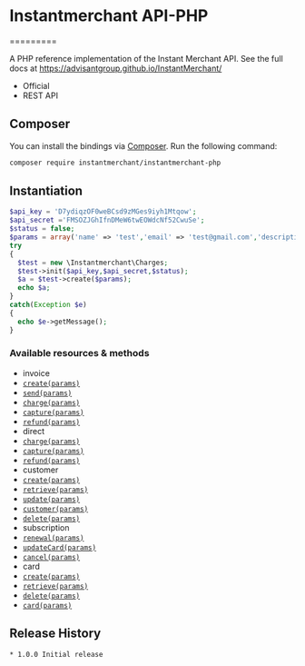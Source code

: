 # Instantmerchant API-PHP
=========

A PHP reference implementation of the Instant Merchant API. See the full docs at <https://advisantgroup.github.io/InstantMerchant/>

* Official
* REST API

## Composer

You can install the bindings via [Composer](http://getcomposer.org/). Run the following command:

```bash
composer require instantmerchant/instantmerchant-php
```

## Instantiation
```php
$api_key = 'D7ydiqzOF0weBCsd9zMGes9iyh1Mtqow';
$api_secret ='FMSOZJGhIfnDMeW6twEOWdcNf52CwuSe';
$status = false;
$params = array('name' => 'test','email' => 'test@gmail.com','description' => 'abc','amount' => '5','address' => 'xyz','city' => 'mno','state' => 'AL','country' => 'US','zip' => 641901,'invoice_num' => '','payment_mode' => 'auth_and_capture','payment_type' => 'recurring','cardholder_name' => 'test','card_number' => '4111111111111111','exp_month' => '02','exp_year' => '2020','cvc' => '251','send_email' => 1,'currency' => 'usd','customer' => 'new','create_customer' => '','interval' => '2','save_card' => '','is_default' => '','card_id' => '');
try
{
  $test = new \Instantmerchant\Charges;
  $test->init($api_key,$api_secret,$status);
  $a = $test->create($params); 
  echo $a;
}
catch(Exception $e)
{
  echo $e->getMessage();
}
```

### Available resources & methods

 * invoice
  * [`create(params)`](https://advisantgroup.github.io/InstantMerchant/#invoice)
  * [`send(params)`](https://advisantgroup.github.io/InstantMerchant/#send-invoice)
  * [`charge(params)`](https://advisantgroup.github.io/InstantMerchant/#charge-invoice)
  * [`capture(params)`](https://advisantgroup.github.io/InstantMerchant/#capture-invoice)
  * [`refund(params)`](https://advisantgroup.github.io/InstantMerchant/#refund)
 * direct
  * [`charge(params)`](https://advisantgroup.github.io/InstantMerchant/#direct-payment)
  * [`capture(params)`](https://advisantgroup.github.io/InstantMerchant/#capture-charge)
  * [`refund(params)`](https://advisantgroup.github.io/InstantMerchant/#refund11)
 * customer
  * [`create(params)`](https://advisantgroup.github.io/InstantMerchant/#create-customer)
  * [`retrieve(params)`](https://advisantgroup.github.io/InstantMerchant/#create-customer)
  * [`update(params)`](https://advisantgroup.github.io/InstantMerchant/#create-customer)
  * [`customer(params)`](https://advisantgroup.github.io/InstantMerchant/#create-customer)
  * [`delete(params)`](https://advisantgroup.github.io/InstantMerchant/#create-customer)
 * subscription
  * [`renewal(params)`](https://advisantgroup.github.io/InstantMerchant/#create-customer)
  * [`updateCard(params)`](https://advisantgroup.github.io/InstantMerchant/#create-customer)
  * [`cancel(params)`](https://advisantgroup.github.io/InstantMerchant/#create-customer)
 * card
  * [`create(params)`](https://advisantgroup.github.io/InstantMerchant/#create-customer)
  * [`retrieve(params)`](https://advisantgroup.github.io/InstantMerchant/#create-customer)
  * [`delete(params)`](https://advisantgroup.github.io/InstantMerchant/#create-customer)
  * [`card(params)`](https://advisantgroup.github.io/InstantMerchant/#create-customer)


## Release History
```
* 1.0.0 Initial release
```
